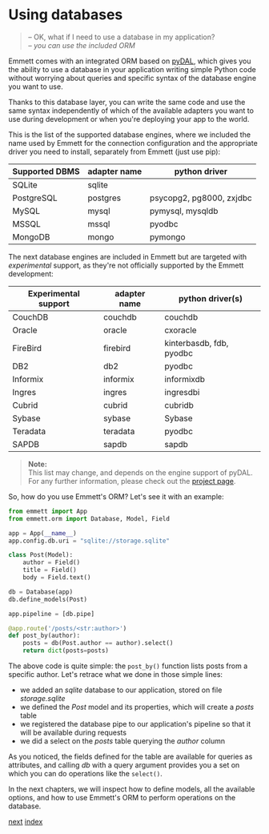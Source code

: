 Using databases
===============

> – OK, what if I need to use a database in my application?   
> – *you can use the included ORM*

Emmett comes with an integrated ORM based on [pyDAL](https://github.com/web2py/pydal), which gives you the ability to use a database in your application writing simple Python code without worrying about queries and specific syntax of the database engine you want to use.

Thanks to this database layer, you can write the same code and use the same syntax independently of which of the available adapters you want to use during development or when you're deploying your app to the world.

This is the list of the supported database engines, where we included the name used by Emmett for the connection configuration and the appropriate driver you need to install, separately from Emmett (just use pip):

| Supported DBMS | adapter name | python driver |
| --- | --- | --- |
| SQLite | sqlite | |
| PostgreSQL | postgres | psycopg2, pg8000, zxjdbc |
| MySQL | mysql | pymysql, mysqldb |
| MSSQL | mssql | pyodbc |
| MongoDB | mongo | pymongo |

The next database engines are included in Emmett but are targeted with *experimental* support, as they're not officially supported by the Emmett development:

| Experimental support | adapter name | python driver(s) |
| --- | --- | --- |
| CouchDB | couchdb | couchdb |
| Oracle | oracle | cxoracle |
| FireBird | firebird | kinterbasdb, fdb, pyodbc |
| DB2 | db2 | pyodbc |
| Informix | informix | informixdb |
| Ingres | ingres | ingresdbi |
| Cubrid | cubrid | cubridb |
| Sybase | sybase | Sybase |
| Teradata | teradata | pyodbc |
| SAPDB | sapdb | sapdb |

> **Note:**   
> This list may change, and depends on the engine support of pyDAL. For any
further information, please check out the [project page](https://github.com/web2py/pydal).

So, how do you use Emmett's ORM? Let's see it with an example:

```python
from emmett import App
from emmett.orm import Database, Model, Field

app = App(__name__)
app.config.db.uri = "sqlite://storage.sqlite"

class Post(Model):
    author = Field()
    title = Field()
    body = Field.text()

db = Database(app)
db.define_models(Post)

app.pipeline = [db.pipe]

@app.route('/posts/<str:author>')
def post_by(author):
    posts = db(Post.author == author).select()
    return dict(posts=posts)
```

The above code is quite simple: the `post_by()` function lists posts from a
specific author. Let's retrace what we done in those simple lines:

* we added an *sqlite* database to our application, stored on file *storage.sqlite*
* we defined the *Post* model and its properties, which will create a *posts* table
* we registered the database pipe to our application's pipeline so that it will be available during requests
* we did a select on the *posts* table querying the *author* column

As you noticed, the fields defined for the table are available for queries as
attributes, and calling *db* with a query argument provides you a set on
which you can do operations like the `select()`.

In the next chapters, we will inspect how to define models, all the available options,
and how to use Emmett's ORM to perform operations on the database. 

[next](orm/connecting.md)
[index](README.md)